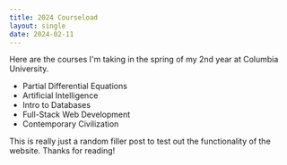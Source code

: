 ```yaml
---
title: 2024 Courseload
layout: single
date: 2024-02-11
---
```


Here are the courses I'm taking in the spring of my 2nd year at Columbia University.

- Partial Differential Equations
- Artificial Intelligence
- Intro to Databases
- Full-Stack Web Development
- Contemporary Civilization

This is really just a random filler post to test out the functionality of the website. Thanks for reading!